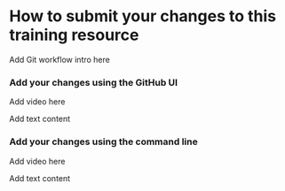 # How to submit your changes to this training resource

Add Git workflow intro here

### Add your changes using the GitHub UI&#x20;

Add video here

Add text content

### Add your changes using the command line

Add video here

Add text content
